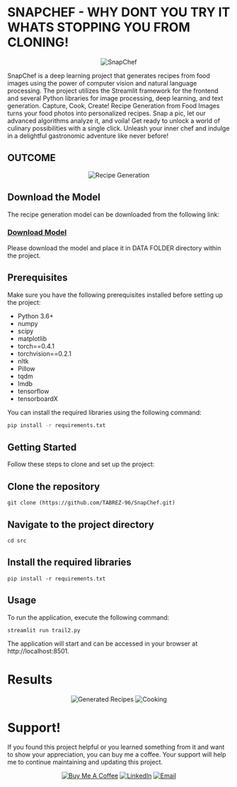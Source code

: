 # SNAPCHEF - WHY DONT YOU TRY IT WHATS STOPPING YOU FROM CLONING!
<p align="center">
  <img src="https://github.com/TABREZ-96/SnapChef/assets/114156392/a6b82710-bb5a-4528-919a-9b1503c3cb83" alt="SnapChef">
</p>

SnapChef is a deep learning project that generates recipes from food images using the power of computer vision and natural language processing. The project utilizes the Streamlit framework for the frontend and several Python libraries for image processing, deep learning, and text generation.
Capture, Cook, Create! Recipe Generation from Food Images turns your food photos into personalized recipes. Snap a pic, let our advanced algorithms analyze it, and voila! Get ready to unlock a world of culinary possibilities with a single click. Unleash your inner chef and indulge in a delightful gastronomic adventure like never before!

## OUTCOME 

<p align="center">
  <img src="https://github.com/TABREZ-96/SnapChef/assets/114156392/b0ce59ba-0462-4820-b5c2-24ce1e445e45" alt="Recipe Generation">
</p>

## Download the  Model

The recipe generation model can be downloaded from the following link:

### [Download Model](https://dl.fbaipublicfiles.com/inversecooking/modelbest.ckpt)
 Please download the model and place it in  DATA FOLDER directory within the project.


## Prerequisites

Make sure you have the following prerequisites installed before setting up the project:

- Python 3.6+
- numpy
- scipy
- matplotlib
- torch==0.4.1
- torchvision==0.2.1
- nltk
- Pillow
- tqdm
- lmdb
- tensorflow
- tensorboardX

You can install the required libraries using the following command:

```bash
pip install -r requirements.txt
```

## Getting Started

Follow these steps to clone and set up the project:
## Clone the repository
```
git clone (https://github.com/TABREZ-96/SnapChef.git)
```
## Navigate to the project directory
```
cd src
```

## Install the required libraries
```
pip install -r requirements.txt
```
## Usage
To run the application, execute the following command:
```
streamlit run trail2.py
```
The application will start and can be accessed in your browser at http://localhost:8501.

# Results 
<p align="center">
  <img src="https://github.com/TABREZ-96/SnapChef/assets/114156392/bacf4dcd-c8fe-4c8f-bbac-87262fefb00e" alt="Generated Recipes">
  <img src="https://github.com/TABREZ-96/SnapChef/assets/114156392/455f7f2a-d6ea-4bb7-815d-55f79991e8a9" alt="Cooking">
</p>

# Support!
If you found this project helpful or you learned something from it and want to show your appreciation, you can buy me a coffee. Your support will help me to continue maintaining and updating this project.
<p align="center">
  <a href="https://www.buymeacoffee.com/TABREZx96"><img src="https://www.buymeacoffee.com/assets/img/custom_images/orange_img.png" alt="Buy Me A Coffee"></a>
  <a href="https://www.linkedin.com/in/tabrez-sayed-b661641b8/"><img src="https://img.shields.io/badge/LinkedIn-0077B5?style=for-the-badge&logo=linkedin&logoColor=white" alt="LinkedIn"></a>
  <a href="mailto:tabrez78546@gmail.com"><img src="https://img.shields.io/badge/Gmail-D14836?style=for-the-badge&logo=gmail&logoColor=white" alt="Email"></a>
</p>


